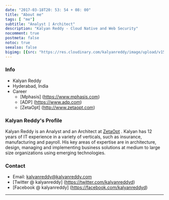 ```yaml
---
date: "2017-03-18T20: 53: 54 + 08: 00"
title: "About me"
tags: [ "me"]
subtitle: "Analyst | Architect"
description: "Kalyan Reddy - Cloud Native and Web Security"
nocomment: true
postmeta: false
notoc: true
seealso: false
bigimg: [{src: "https://res.cloudinary.com/kalyanreddy/image/upload/v1534154225/kalyan-blog/USA3.jpg", desc: ""}]
---
```


### Info

- Kalyan Reddy 
- Hyderabad, India
- Career
  - [Mphasis] (https://www.mphasis.com)
  - [ADP] (https://www.adp.com)
  - [ZetaOpt] (http://www.zetaopt.com) 

### Kalyan Reddy's Profile

Kalyan Reddy is an Analyst and an Architect at [ZetaOpt](http://www.zetaopt.com) .  Kalyan has 12 years of IT experience in a variety of verticals, such as insurance, manufacturing and payroll. His key areas of expertise are in architecture, design, managing and implementing business solutions at medium to large size organizations using emerging technologies.


### Contact

- Email: kalyanreddy@kalyanreddy.com
- [Twitter @ kalyanreddy] (https://twitter.com/kalyanreddyd)
- [Facebook @ kalyanreddy] (https://facebook.com/kalyanreddyd)

---

